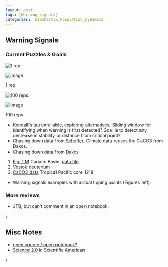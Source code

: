 ```yaml
---
layout: post
tags: [Warning_signals]
categories:  Stochastic_Population_Dynamics
---
```






 





Warning Signals
---------------

### Current Puzzles & Goals

![1
rep](http://openwetware.org/images/thumb/c/cb/Warning.png/150px-Warning.png)

![image](/skins/common/images/magnify-clip.png)

1 rep

![100
reps](http://openwetware.org/images/thumb/d/df/Warning100.png/150px-Warning100.png)

![image](/skins/common/images/magnify-clip.png)

100 reps

-   Kendall's tau unreliable, exploring alternatives. Sliding window for
    identifying when warning is first detected? Goal is to detect any
    decrease in stability or distance from critical point?
-   Chasing down data from
    [Scheffer](http://www.ncbi.nlm.nih.gov/pubmed/19727193 "pmid:19727193").
    Climate data reuses the CaCO3 from Dakos.
-   Chasing down data from
    [Dakos](http://www.ncbi.nlm.nih.gov/pubmed/18787119 "pmid:18787119")

1.  [Fig. 1
    M](http://www.ncdc.noaa.gov/paleo/pubs/hughen2000/hughen2000.html "http://www.ncdc.noaa.gov/paleo/pubs/hughen2000/hughen2000.html")
    Cariaco Basin, [data
    file](ftp://ftp.ncdc.noaa.gov/pub/data/paleo/contributions_by_author/hughen2000/cariaco2000_pc56_greyscale.txt "ftp://ftp.ncdc.noaa.gov/pub/data/paleo/contributions_by_author/hughen2000/cariaco2000_pc56_greyscale.txt")
2.  [Vostok](http://www.ncdc.noaa.gov/paleo/metadata/noaa-icecore-2453.html "http://www.ncdc.noaa.gov/paleo/metadata/noaa-icecore-2453.html")
    [deuterium](ftp://ftp.ncdc.noaa.gov/pub/data/paleo/icecore/antarctica/vostok/deutnat.txt "ftp://ftp.ncdc.noaa.gov/pub/data/paleo/icecore/antarctica/vostok/deutnat.txt")
3.  [CaCO3
    data](ftp://ftp.ncdc.noaa.gov/pub/data/paleo/contributions_by_author/tripati2005/tripati2005.txt "ftp://ftp.ncdc.noaa.gov/pub/data/paleo/contributions_by_author/tripati2005/tripati2005.txt")
    Tropical Pacific core 1218

-   Warning signals examples with actual tipping points (Figures left).

### More reviews

-   JTB, but can't comment in an open notebook.

\

Misc Notes
----------

-   [open source / open
    notebook?](http://blog-di-j.blogspot.com/2007/12/role-of-bioinformatics-in-open-notebook.html "http://blog-di-j.blogspot.com/2007/12/role-of-bioinformatics-in-open-notebook.html")
-   [Science
    2.0](http://www.scientificamerican.com/article.cfm?id=science-2-point-0-great-new-tool-or-great-risk&page=1 "http://www.scientificamerican.com/article.cfm?id=science-2-point-0-great-new-tool-or-great-risk&page=1")
    in Scientific American

\

